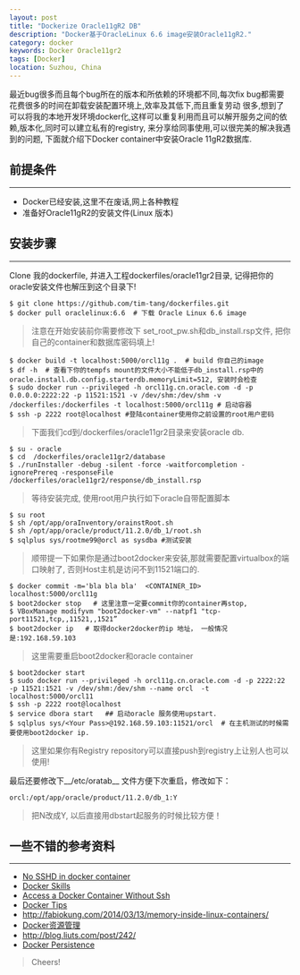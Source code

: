 ```yaml
---
layout: post
title: "Dockerize Oracle11gR2 DB"
description: "Docker基于OracleLinux 6.6 image安装Oracle11gR2."
category: docker
keywords: Docker Oracle11gr2
tags: [Docker]
location: Suzhou, China
---
```


最近bug很多而且每个bug所在的版本和所依赖的环境都不同,每次fix bug都需要花费很多的时间在卸载安装配置环境上,效率及其低下,而且重复劳动 很多,想到了可以将我的本地开发环境docker化,这样可以重复利用而且可以解开服务之间的依赖,版本化,同时可以建立私有的registry, 来分享给同事使用,可以很完美的解决我遇到的问题, 下面就介绍下Docker container中安装Oracle 11gR2数据库.

## 前提条件
----

- Docker已经安装,这里不在废话,网上各种教程
- 准备好Oracle11gR2的安装文件(Linux 版本)

## 安装步骤
----

Clone 我的dockerfile, 并进入工程dockerfiles/oracle11gr2目录, 记得把你的oracle安装文件也解压到这个目录下!

    $ git clone https://github.com/tim-tang/dockerfiles.git  
    $ docker pull oraclelinux:6.6  # 下载 Oracle Linux 6.6 image

> 注意在开始安装前你需要修改下 set_root_pw.sh和db_install.rsp文件, 把你自己的container和数据库密码填上!

    $ docker build -t localhost:5000/orcl11g .  # build 你自己的image
    $ df -h  # 查看下你的tempfs mount的文件大小不能低于db_install.rsp中的oracle.install.db.config.starterdb.memoryLimit=512, 安装时会检查
    $ sudo docker run --privileged -h orcl11g.cn.oracle.com -d -p 0.0.0.0:2222:22 -p 11521:1521 -v /dev/shm:/dev/shm -v /dockerfiles:/dockerfiles -t localhost:5000/orcl11g # 启动容器
    $ ssh -p 2222 root@localhost #登陆container使用你之前设置的root用户密码

> 下面我们cd到/dockerfiles/oracle11gr2目录来安装oracle db.

    $ su - oracle
    $ cd  /dockerfiles/oracle11gr2/database
    $ ./runInstaller -debug -silent -force -waitforcompletion -ignorePrereq -responseFile /dockerfiles/oracle11gr2/response/db_install.rsp

> 等待安装完成, 使用root用户执行如下oracle自带配置脚本

    $ su root
    $ sh /opt/app/oraInventory/orainstRoot.sh
    $ sh /opt/app/oracle/product/11.2.0/db_1/root.sh
    $ sqlplus sys/rootme99@orcl as sysdba #测试安装

> 顺带提一下如果你是通过boot2docker来安装,那就需要配置virtualbox的端口映射了, 否则Host主机是访问不到11521端口的.

    $ docker commit -m='bla bla bla'  <CONTAINER_ID> localhost:5000/orcl11g
    $ boot2docker stop   # 这里注意一定要commit你的container再stop, 
    $ VBoxManage modifyvm "boot2docker-vm" --natpf1 "tcp-port11521,tcp,,11521,,1521”
    $ boot2docker ip   # 取得docker2docker的ip 地址， 一般情况是:192.168.59.103

> 这里需要重启boot2docker和oracle container

    $ boot2docker start
    $ sudo docker run --privileged -h orcl11g.cn.oracle.com -d -p 2222:22 -p 11521:1521 -v /dev/shm:/dev/shm --name orcl  -t localhost:5000/orcl11
    $ ssh -p 2222 root@localhost 
    $ service dbora start   ## 启动oracle 服务使用upstart.
    $ sqlplus sys/<Your Pass>@192.168.59.103:11521/orcl  # 在主机测试的时候需要使用boot2docker ip.

> 这里如果你有Registry repository可以直接push到registry上让别人也可以使用!

最后还要修改下__/etc/oratab__ 文件方便下次重启，修改如下：

    orcl:/opt/app/oracle/product/11.2.0/db_1:Y

> 把N改成Y, 以后直接用dbstart起服务的时候比较方便！

## 一些不错的参考资料
---

- [No SSHD in docker container](http://jpetazzo.github.io/2014/06/23/docker-ssh-considered-evil/)
- [Docker Skills](https://groups.google.com/forum/#!topic/dockercn/silv7awTJco)
- [Access a Docker Container Without Ssh](http://www.sebastien-han.fr/blog/2014/01/27/access-a-container-without-ssh/)
- [Docker Tips](http://www.tech-d.net)
- http://fabiokung.com/2014/03/13/memory-inside-linux-containers/
- [Docker资源管理](http://segmentfault.com/blog/yexiaobai/1190000000681188#fnref:footnote2)
- http://blog.liuts.com/post/242/
- [Docker Persistence](http://www.alexecollins.com/docker-persistence/)

> Cheers!
